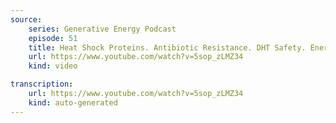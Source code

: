 ```yaml
---
source:
    series: Generative Energy Podcast
    episode: 51 
    title: Heat Shock Proteins. Antibiotic Resistance. DHT Safety. Energy and Aging
    url: https://www.youtube.com/watch?v=5sop_zLMZ34
    kind: video

transcription:
    url: https://www.youtube.com/watch?v=5sop_zLMZ34
    kind: auto-generated
---
```

